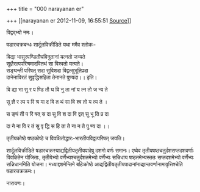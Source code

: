 +++
title = "000 narayanan er"

+++
[[narayanan er	2012-11-09, 16:55:51 [Source](https://groups.google.com/g/bvparishat/c/TaelXXdUNAU)]]



विद्वद्भ्यो नमः।  

षडारचक्रबन्धः शार्दूलविक्रीडिते यथा ममैव श्लोकः-

  
विद्या भासुरपण्डितौघविनुतानां यत्नतो जन्यते  
सुज्ञैरल्पपरिश्रमादवितथं सा विश्वतो यत्यते।  
सङ्घन्ती परिषत् सदा सुविशदा विद्वत्सुभूतिप्रदा  
दानेनाविरतं सुवृद्धिसहिता तेनानते पुण्यदा।। इति।

  

वि द्या भा सु र प ण्डि तौ घ वि नु ता नां य त्न तो ज न्य ते

सु ज्ञै र ल्प प रि श्र मा द वि त थं सा वि श्व तो य त्य ते ।

स ङ्घं ती प रि षत् स दा सु वि श दा वि द्वत् सु भू ति प्र दा

दा ने ना वि र तं सु वृ द्धि स हि ता ते ना न ते पु ण्य दा ।।

  
तृतीयकोष्ठे षष्ठकोष्ठे च विवक्षितोद्धारः-भारतीयविद्वत्परिषत् जयति।

  
शार्दूलविक्रीडिते षडारचक्रस्याद्यद्वितीयतृतीयपादेषु दशमो वर्णः समानः। एष्वेव तृतीयषष्ठचतुर्दशसप्तदशवर्णाः विवक्षितेन योजिताः, तृतीयेभ्यो वर्णेभ्यश्चतुर्दशतमेभ्यो वर्णेभ्यः सन्निधाय षष्ठतमेभ्यस्ततः सप्तदशमेभ्यो वर्णेभ्यः सन्निधानमिति योजना। मध्याद्दशमेन्तिमे बहिःकोष्ठे आद्यद्वितीयतृतीयपादानांमाद्यान्तवर्णानामावृत्तिश्चेति षडारचक्रक्रमः।

नारायणः।  

